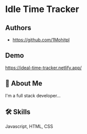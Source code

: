 
# Idle Time Tracker


## Authors

- https://github.com/1Mohitpl


## Demo


https://ideal-time-tracker.netlify.app/

## 🚀 About Me
I'm a full stack developer...


## 🛠 Skills
Javascript, HTML, CSS

